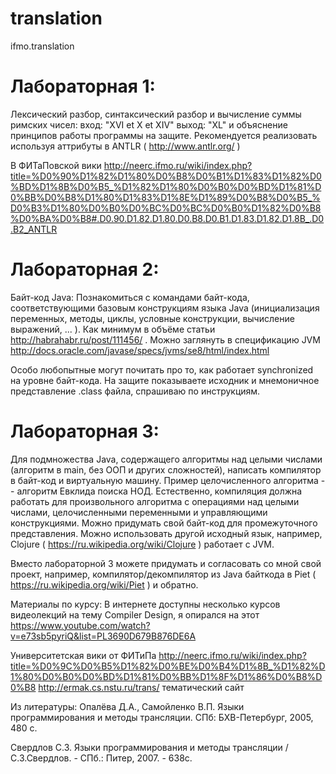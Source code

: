 # translation
ifmo.translation

# Лабораторная 1:
Лексический разбор, синтаксический разбор и вычисление суммы римских чисел:
вход: "XVI et X et XIV"
выход: "XL"
и объяснение принципов работы программы на защите.
Рекомендуется реализовать используя аттрибуты в ANTLR ( http://www.antlr.org/ )

В ФИТаПовской вики http://neerc.ifmo.ru/wiki/index.php?title=%D0%90%D1%82%D1%80%D0%B8%D0%B1%D1%83%D1%82%D0%BD%D1%8B%D0%B5_%D1%82%D1%80%D0%B0%D0%BD%D1%81%D0%BB%D0%B8%D1%80%D1%83%D1%8E%D1%89%D0%B8%D0%B5_%D0%B3%D1%80%D0%B0%D0%BC%D0%BC%D0%B0%D1%82%D0%B8%D0%BA%D0%B8#.D0.90.D1.82.D1.80.D0.B8.D0.B1.D1.83.D1.82.D1.8B_.D0.B2_ANTLR


# Лабораторная 2:
Байт-код Java:
Познакомиться с командами байт-кода, соответствующими базовым конструкциям языка Java (инициализация переменных, методы, циклы, условные конструкции, вычисление выражений, ... ). 
Как минимум в объёме статьи http://habrahabr.ru/post/111456/ .
Можно заглянуть в спецификацию JVM http://docs.oracle.com/javase/specs/jvms/se8/html/index.html 

Особо любопытные могут почитать про то, как работает synchronized на уровне байт-кода.
На защите показываете исходник и мнемоничное представление .class файла, спрашиваю по инструкциям.

# Лабораторная 3:
Для подмножества Java, содержащего алгоритмы над целыми числами (алгоритм в main, без ООП и других сложностей), написать компилятор в байт-код и виртуальную машину.
Пример целочисленного алгоритма -- алгоритм Евклида поиска НОД.
Естественно, компиляция должна работать для произвольного алгоритма с операциями над целыми числами, целочисленными переменными и управляющими конструкциями.
Можно придумать свой байт-код для промежуточного представления. Можно использовать другой исходный язык, например, Clojure ( https://ru.wikipedia.org/wiki/Clojure ) работает с JVM.

Вместо лабораторной 3 можете придумать и согласовать со мной свой проект, например, компилятор/декомпилятор из Java байткода в Piet ( https://ru.wikipedia.org/wiki/Piet  ) и обратно.

Материалы по курсу:
В интернете доступны несколько курсов видеолекций на тему Compiler Design, я опирался на этот https://www.youtube.com/watch?v=e73sb5pyriQ&list=PL3690D679B876DE6A

Университетская вики от ФИТиПа http://neerc.ifmo.ru/wiki/index.php?title=%D0%9C%D0%B5%D1%82%D0%BE%D0%B4%D1%8B_%D1%82%D1%80%D0%B0%D0%BD%D1%81%D0%BB%D1%8F%D1%86%D0%B8%D0%B8
http://ermak.cs.nstu.ru/trans/ тематический сайт

Из литературы:
Опалёва Д.А., Самойленко В.П. Языки программирования и методы трансляции. СПб: БХВ-Петербург, 2005, 480 с.

Свердлов С.З. Языки программирования и методы трансляции / С.З.Свердлов. - СПб.: Питер, 2007. - 638с.
